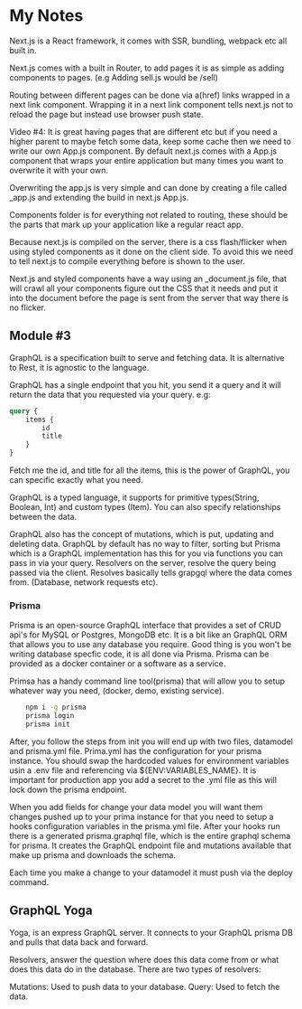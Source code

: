 # My Notes

Next.js is a React framework, it comes with SSR, bundling, webpack etc all built in.

Next.js comes with a built in Router, to add pages it is as simple as adding components to pages. (e.g Adding sell.js would be /sell)

Routing between different pages can be done via a(href) links wrapped in a next link component. Wrapping it in a next link component tells next.js not to reload the page but instead use browser push state.

Video #4:
It is great having pages that are different etc but if you need a higher parent to maybe fetch some data, keep some cache then we need to write our own App.js component. By default next.js comes with a App.js component that wraps your entire application but many times you want to overwrite it with your own.

Overwriting the app.js is very simple and can done by creating a file called _app.js and extending the build in next.js App.js.

Components folder is for everything not related to routing, these should be the parts that mark up your application like a regular react app.

Because next.js is compiled on the server, there is a css flash/flicker when using styled components as it done on the client side. To avoid this we need to tell next.js to compile everything before is shown to the user.

Next.js and styled components have a way using an _document.js file, that will crawl all your components figure out the CSS that it needs and put it into the document before the page is sent from the server that way there is no flicker. 

## Module #3
GraphQL is a specification built to serve and fetching data. It is alternative to Rest, it is agnostic to the language. 

GraphQL has a single endpoint that you hit, you send it a query and it will return the data that you requested via your query. e.g:
```graphql
query {
    items {
        id
        title
    }
}
```
Fetch me the id, and title for all the items, this is the power of GraphQL, you can specific exactly what you need.

GraphQL is a typed language, it supports for primitive types(String, Boolean, Int) and custom types (Item). You can also specify relationships between the data. 

GraphQL also has the concept of mutations, which is put, updating and deleting data. 
GraphQL by default has no way to filter, sorting but Prisma which is a GraphQL implementation has this for you via functions you can pass in via your query. Resolvers on the server, resolve the query being passed via the client. Resolves basically tells grapgql where the data comes from. (Database, network requests etc). 

### Prisma

Prisma is an open-source GraphQL interface that provides a set of CRUD api's for MySQL or Postgres, MongoDB etc. It is a bit like an GraphQL ORM that allows you to use any database you require. Good thing is you won't be writing database specfic code, it is all done via Prisma. Prisma can be provided as a docker container or a software as a service. 

Primsa has a handy command line tool(prisma) that will allow you to setup whatever way you need, (docker, demo, existing service). 
```sh
    npm i -g prisma
    prisma login
    prisma init
```

After, you follow the steps from init you will end up with two files, datamodel and prisma.yml file. Prima.yml has the configuration for your prisma instance. You should swap the hardcoded values for environment variables usin a .env file and referencing via ${ENV:VARIABLES_NAME}. It is important for production app you add a secret to the .yml file as this will lock down the prisma endpoint.

When you add fields for change your data model you will want them changes pushed up to your prima instance for that you need to setup a hooks configuration variables in the prisma.yml file. After your hooks run there is a generated prisma.graphql file, which is the entire graphql schema for prisma. It creates the GraphQL endpoint file and mutations available that make up prisma and downloads the schema. 

Each time you make a change to your datamodel it must push via the deploy command.

## GraphQL Yoga

Yoga, is an express GraphQL server. It connects to your GraphQL prisma DB and pulls that data back and forward. 

Resolvers, answer the question where does this data come from or what does this data do in the database. There are two types of resolvers:

Mutations: Used to push data to your database.
Query: Used to fetch the data.